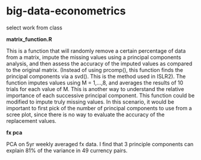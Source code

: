 # big-data-econometrics
select work from class

**matrix_function.R**

This is a function that will randomly remove a certain percentage of data from a matrix, impute the missing values using a principal components analysis, and then assess the accuracy of the imputed values as compared to the original matrix. (Instead of using prcomp(), this function finds the principal components via a svd(). This is the method used in ISLR2). The function imputes values using M = 1,...,8, and averages the results of 10 trials for each value of M. This is another way to understand the relative importance of each successive principal component. This function could be modified to impute truly missing values. In this scenario, it would be important to first pick of the number of principal components to use from a scree plot, since there is no way to evaluate the accuracy of the replacement values.

**fx pca**

PCA on 5yr weekly averaged fx data. I find that 3 principle components can explain 81% of the variance in 49 currency pairs.
